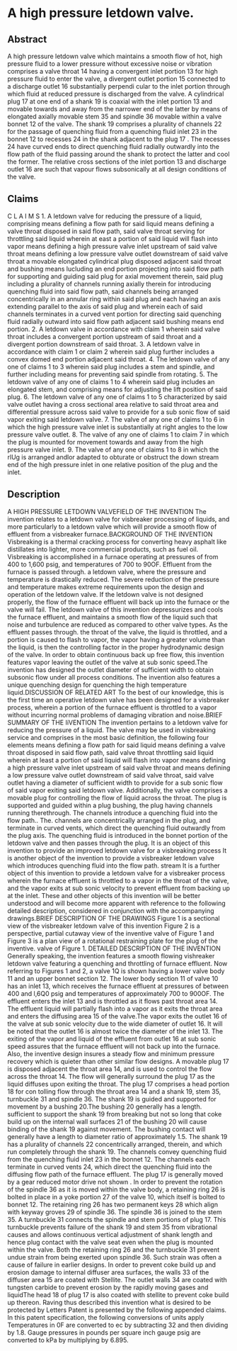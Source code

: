 # A high pressure letdown valve.

## Abstract
A high pressure letdown valve which maintains a smooth flow of hot, high pressure fluid to a lower pressure without excessive noise or vibration comprises a valve throat 14 having a convergent inlet portion 13 for high pressure fluid to enter the valve, a divergent outlet portion 15 connected to a discharge outlet 16 substantially perpendi cular to the inlet portion through which fluid at reduced pressure is discharged from the valve. A cylindrical plug 17 at one end of a shank 19 is coaxial with the inlet portion 13 and movable towards and away from the narrower end of the latter by means of elongated axially movable stem 35 and spindle 36 movable within a valve bonnet 12 of the valve. The shank 19 comprises a plurality of channels 22 for the passage of quenching fluid from a quenching fluid inlet 23 in the bonnet 12 to recesses 24 in the shank adjacent to the plug 17 . The recesses 24 have curved ends to direct quenching fluid radially outwardly into the flow path of the fluid passing around the shank to protect the latter and cool the former. The relative cross sections of the inlet portion 13 and discharge outlet 16 are such that vapour flows subsonically at all design conditions of the valve.

## Claims
C L A I M S 1. A letdown valve for reducing the pressure of a liquid, comprising means defining a flow path for said liquid means defining a valve throat disposed in said flow path, said valve throat serving for throttling said liquid wherein at east a portion of said liquid will flash into vapor means defining a high pressure valve inlet upstream of said valve throat means defining a low pressure valve outlet downstream of said valve throat a movable elongated cylindrical plug disposed adjacent said throat and bushing means lucluding an end portion projecting into said flow path for supporting and guiding said plug for axial movement therein, said plug including a plurality of channels running axially therein for introducing quenching fluid into said flow path, said channels being arranged concentrically in an annular ring within said plug and each having an axis extending parallel to the axis of said plug and wherein each of said channels terminates in a curved vent portion for directing said quenching fluid radially outward into said flow path adjacent said bushing means end portion. 2. A letdown valve in accordance with claim 1 wherein said valve throat includes a convergent portion upstream of said throat and a divergent portion downstream of said throat. 3. A letdown valve in accordance with claim 1 or claim 2 wherein said plug further includes a convex domed end portion adjacent said throat. 4. The letdown valve of any one of claims 1 to 3 wherein said plug includes a stem and spindle, and further including means for preventing said spindle from rotating. 5. The letdown valve of any one of claims 1 to 4 wherein said plug includes an elongated stem, and comprising means for adjusting the lift position of said plug. 6. The letdown valve of any one of claims 1 to 5 characterized by said valve outlet having a cross sectional area relative to said throat area and differential pressure across said valve to provide for a sub sonic flow of said vapor exiting said letdown valve. 7. The valve of any one of claims 1 to 6 in which the high pressure valve inlet is substantially at right angles to the low pressure valve outlet. 8. The valve of any one of claims 1 to claim 7 in which the plug is mounted for movement towards and away from the high pressure valve inlet. 9. The valve of any one of claims 1 to 8 in which the rlUg is arranged andlor adapted to obturate or obstruct the down stream end of the high pressure inlet in one relative position of the plug and the inlet.

## Description
A HIGH PRESSURE LETDOWN VALVEFIELD OF THE INVENTION The invention relates to a letdown valve for visbreaker processing of liquids, and more particularly to a letdown valve which will provide a smooth flow of effluent from a visbreaker furnace.BACKGROUND OF THE INVENTION Visbreaking is a thermal cracking process for converting heavy asphalt like distillates into lighter, more commercial products, such as fuel oil. Visbreaking is accomplished in a furnace operating at pressures of from 400 to 1,600 psig, and temperatures of 700 to 90OF. Effluent from the furnace is passed through. a letdown valve, where the pressure and temperature is drastically reduced. The severe reduction of the pressure and temperature makes extreme requirements upon the design and operation of the letdown valve. If the letdown valve is not designed properly, the flow of the furnace effluent will back up into the furnace or the valve will fail. The letdown valve of this invention depressurizes and cools the furnace effluent, and maintains a smooth flow of the liquid such that noise and turbulence are reduced as compared to other valve types. As the effluent passes through. the throat of the valve, the liquid is throttled, and a portion is caused to flash to vapor, the vapor having a greater volume than the liquid, is then the controlling factor in the proper hydrodynamic design of the valve. In order to obtain continuous back up free flow, this invention features vapor leaving the outlet of the valve at sub sonic speed.The invention has designed the outlet diameter of sufficient width to obtain subsonic flow under all process conditions. The invention also features a unique quenching design for quenching the high temperature liquid.DISCUSSION OF RELATED ART To the best of our knowledge, this is the first time an operative letdown valve has been designed for a visbreaker process, wherein a portion of the furnace effluent is throttled to a vapor without incurring normal problems of damaging vibration and noise.BRIEF SUMMARY OF THE IiVENTION The invention pertains to a letdown valve for reducing the pressure of a liquid. The valve may be used in visbreaking service and comprises in the most basic definition, the following four elements means defining a flow path for said liquid means defining a valve throat disposed in said flow path, said valve throat throttling said liquid wherein at least a portion of said liquid will flash into vapor means defining a high pressure valve inlet upstream of said valve throat and means defining a low pressure valve outlet downstream of said valve throat, said valve outlet having a diameter of sufficient width to provide for a sub sonic flow of said vapor exiting said letdown valve. Additionally, the valve comprises a movable plug for controlling the flow of liquid across the throat. The plug is supported and guided within a plug bushing, the plug having channels running therethrough. The channels introduce a quenching fluid into the flow path.. The. channels are concentrically arranged in the plug, and terminate in curved vents, which direct the quenching fluid outwardly from the plug axis. The quenching fluid is introduced in the bonnet portion of the letdown valve and then passes through the plug. It is an object of this invention to provide an improved letdown valve for a visbreaking process It is another object of the invention to provide a visbreaker letdown valve which introduces quenching fluid into the flow path. stream It is a further object of this invention to provide a letdown valve for a visbreaker process wherein the furnace effluent is throttled to a vapor in the throat of the valve, and the vapor exits at sub sonic velocity to prevent effluent from backing up at the inlet. These and other objects of this invention will be better understood and will become more apparent with reference to the following detailed description, considered in conjunction with the accompanying drawings.BRIEF DESCRIPTION OF THE DRAWINGS Figure 1 is a sectional view of the visbreaker letdown valve of this invention Figure 2 is a perspective, partial cutaway view of the inventive valve of Figure 1 and Figure 3 is a plan view of a rotational restraining plate for the plug of the inventive. valve of Figure 1. DETAILED DESCRIPTION OF THE INVENTION Generally speaking, the invention features a smooth flowing vishreaker letdown valve featuring a quenching and throttling of furnace effluent. Now referring to Figures 1 and 2, a valve 1Q is shown having a lower valve body 11 and an upper bonnet section 12. The lower body section 11 of valve 10 has an inlet 13, which receives the furnace effluent at pressures of between 400 and l,6Q0 psig and temperatures of approximately 700 to 900OF. The effluent enters the inlet 13 and is throttled as it flows past throat area 14. The effluent liquid will partially flash into a vapor as it exits the throat area and enters the diffusing area 15 of the valve.The vapor exits the outlet 16 of the valve at sub sonic velocity due to the wide diameter of outlet 16. It will be noted that the outlet 16 is almost twice the diameter of the inlet 13. The exiting of the vapor and liquid of the effluent from outlet 16 at sub sonic speed assures that the furnace effluent will not back up into the furnace. Also, the inventive design insures a steady flow and minimum pressure recovery which is quieter than other similar flow designs. A movable plug 17 is disposed adjacent the throat area 14, and is used to control the flow across the throat 14. The flow will generally surround the plug 17 as the liquid diffuses upon exiting the throat. The plug 17 comprises a head portion 18 for con tolling flow through the throat area 14 and a shank 19, stem 35, turnbuckle 31 and spindle 36. The shank 19 is guided and supported for movement by a bushing 20.The bushing 20 generally has a length. sufficient to support the shank 19 from breaking but not so long that coke build up on the internal wall surfaces 21 of the bushing 20 will cause binding of the shank 19 against movement. The bushing contact will generally have a length to diameter ratio of approximately 1.5. The shank 19 has a plurality of channels 22 concentrically arranged, therein, and which run completely through the shank 19. The channels convey quenching fluid from the quenching fluid inlet 23 in the bonnet 12. The channels each terminate in curved vents 24, which direct the quenching fluid into the diffusing flow path of the furnace effluent. The plug 17 is generally moved by a gear reduced motor drive not shown . In order to prevent the rotation of the spindle 36 as it is moved within the valve body, a retaining ring 26 is bolted in place in a yoke portion 27 of the valve 10, which itself is bolted to bonnet 12. The retaining ring 26 has two permanent keys 28 which align with keyway groves 29 of spindle 36. The spindle 36 is joined to the stem 35. A turnbuckle 31 connects the spindle and stem portions of plug 17. This turnbuckle prevents failure of the shank 19 and stem 35 from vibrational causes and allows continuous vertical adjustment of shank length and hence plug contact with the valve seat even when the plug is mounted within the valve. Both the retaining ring 26 and the turnbuckle 31 prevent undue strain from being exerted upon spindle 36. Such strain was often a cause of failure in earlier designs. In order to prevent coke build up and erosion damage to internal diffuser area surfaces, the walls 33 of the diffuser area 15 are coated with Stellite. The outlet walls 34 are coated with tungsten carbide to prevent erosion by the rapidly moving gases and liquidThe head 18 of plug 17 is also coated with stellite to prevent coke build up thereon. Raving thus described this invention what is desired to be protected by Letters Patent is presented by the following appended claims. In this patent specification, the following conversions of units apply Temperatures in 0F are converted to ec by subtracting 32 and then dividing by 1.8. Gauge pressures in pounds per square inch gauge psig are converted to kPa by multiplying by 6.895.